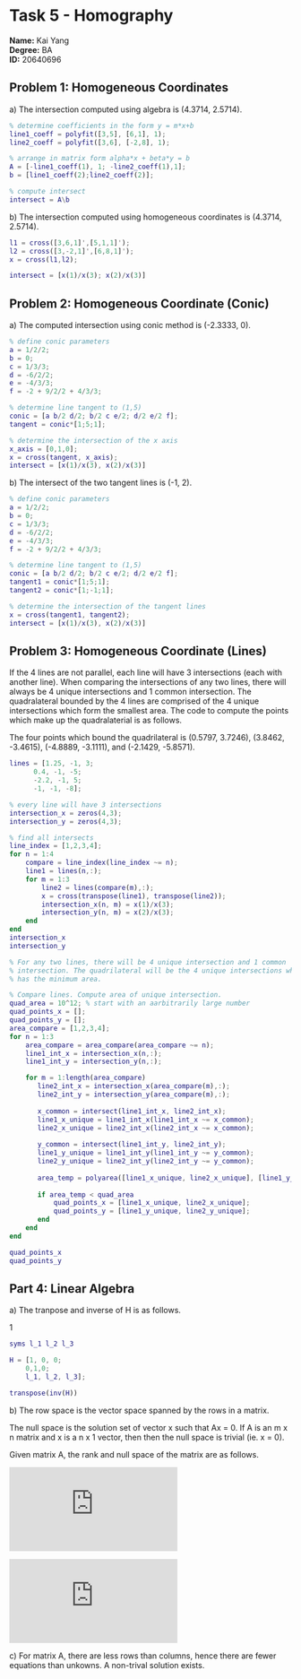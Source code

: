 # Task 5 - Homography

**Name:** Kai Yang  
**Degree:** BA  
**ID:** 20640696  

## Problem 1: Homogeneous Coordinates

a) The intersection computed using algebra is (4.3714, 2.5714).  

```matlab
% determine coefficients in the form y = m*x+b
line1_coeff = polyfit([3,5], [6,1], 1);
line2_coeff = polyfit([3,6], [-2,8], 1);

% arrange in matrix form alpha*x + beta*y = b
A = [-line1_coeff(1), 1; -line2_coeff(1),1];
b = [line1_coeff(2);line2_coeff(2)];

% compute intersect
intersect = A\b
```

b) The intersection computed using homogeneous coordinates is (4.3714, 2.5714).  

```matlab
l1 = cross([3,6,1]',[5,1,1]');
l2 = cross([3,-2,1]',[6,8,1]');
x = cross(l1,l2);

intersect = [x(1)/x(3); x(2)/x(3)]
```
## Problem 2: Homogeneous Coordinate (Conic)

a) The computed intersection using conic method is (-2.3333, 0).  

```matlab
% define conic parameters
a = 1/2/2;
b = 0;
c = 1/3/3;
d = -6/2/2;
e = -4/3/3;
f = -2 + 9/2/2 + 4/3/3;

% determine line tangent to (1,5)
conic = [a b/2 d/2; b/2 c e/2; d/2 e/2 f];
tangent = conic*[1;5;1];

% determine the intersection of the x axis
x_axis = [0,1,0];
x = cross(tangent, x_axis);
intersect = [x(1)/x(3), x(2)/x(3)]
```

b) The intersect of the two tangent lines is (-1, 2).  

```matlab
% define conic parameters
a = 1/2/2;
b = 0;
c = 1/3/3;
d = -6/2/2;
e = -4/3/3;
f = -2 + 9/2/2 + 4/3/3;

% determine line tangent to (1,5)
conic = [a b/2 d/2; b/2 c e/2; d/2 e/2 f];
tangent1 = conic*[1;5;1];
tangent2 = conic*[1;-1;1];

% determine the intersection of the tangent lines
x = cross(tangent1, tangent2);
intersect = [x(1)/x(3), x(2)/x(3)]
```

## Problem 3: Homogeneous Coordinate (Lines)

If the 4 lines are not parallel, each line will have 3 intersections (each with another line). When comparing the intersections of any two lines, there will always be 4 unique intersections and 1 common intersection. The quadralateral bounded by the 4 lines are comprised of the 4 unique intersections which form the smallest area. The code to compute the points which make up the quadralaterial is as follows.  

The four points which bound the quadrilateral is (0.5797, 3.7246), (3.8462, -3.4615), (-4.8889, -3.1111), and (-2.1429, -5.8571).  

```matlab
lines = [1.25, -1, 3;
      0.4, -1, -5;
      -2.2, -1, 5;
      -1, -1, -8];

% every line will have 3 intersections
intersection_x = zeros(4,3);
intersection_y = zeros(4,3);

% find all intersects
line_index = [1,2,3,4];
for n = 1:4
    compare = line_index(line_index ~= n);
    line1 = lines(n,:);
    for m = 1:3
        line2 = lines(compare(m),:);
        x = cross(transpose(line1), transpose(line2));
        intersection_x(n, m) = x(1)/x(3);
        intersection_y(n, m) = x(2)/x(3);
    end
end
intersection_x
intersection_y

% For any two lines, there will be 4 unique intersection and 1 common
% intersection. The quadrilateral will be the 4 unique intersections which
% has the minimum area.

% Compare lines. Compute area of unique intersection.
quad_area = 10^12; % start with an aarbitrarily large number
quad_points_x = [];
quad_points_y = [];
area_compare = [1,2,3,4];
for n = 1:3
    area_compare = area_compare(area_compare ~= n);
    line1_int_x = intersection_x(n,:);
    line1_int_y = intersection_y(n,:);

    for m = 1:length(area_compare)
       line2_int_x = intersection_x(area_compare(m),:); 
       line2_int_y = intersection_y(area_compare(m),:); 
       
       x_common = intersect(line1_int_x, line2_int_x);
       line1_x_unique = line1_int_x(line1_int_x ~= x_common);
       line2_x_unique = line2_int_x(line2_int_x ~= x_common);
       
       y_common = intersect(line1_int_y, line2_int_y);
       line1_y_unique = line1_int_y(line1_int_y ~= y_common);
       line2_y_unique = line2_int_y(line2_int_y ~= y_common);
       
       area_temp = polyarea([line1_x_unique, line2_x_unique], [line1_y_unique, line2_y_unique]);
       
       if area_temp < quad_area
           quad_points_x = [line1_x_unique, line2_x_unique];
           quad_points_y = [line1_y_unique, line2_y_unique];
       end
    end
end

quad_points_x
quad_points_y
```
## Part 4: Linear Algebra

a) The tranpose and inverse of H is as follows.  

1[](https://latex.codecogs.com/gif.latex?%5Clarge%20H%5E%7B-1%5E%7BT%7D%7D%20%3D%20%5Cbegin%7Bbmatrix%7D%201%20%26%200%26%20-%5Cfrac%7Bl_%7B1%7D%7D%7Bl_%7B3%7D%7D%5C%5C%200%20%26%201%26%20-%5Cfrac%7Bl_%7B2%7D%7D%7Bl_%7B3%7D%7D%5C%5C%200%20%26%200%26%20-%5Cfrac%7B1%7D%7Bl_%7B3%7D%7D%20%5Cend%7Bbmatrix%7D)  

```matlab
syms l_1 l_2 l_3

H = [1, 0, 0;
    0,1,0;
    l_1, l_2, l_3];

transpose(inv(H))
```

b) The row space is the vector space spanned by the rows in a matrix.  

The null space is the solution set of vector x such that Ax = 0. If A is an m x n matrix and x is a n x 1 vector, then then the null space is trivial (ie. x = 0).  

Given matrix A, the rank and null space of the matrix are as follows.  

![](https://latex.codecogs.com/gif.latex?%5Clarge%20rank%28A%29%20%3D%203)  

![](https://latex.codecogs.com/gif.latex?null%28A%29%20%3D%20%5Cbegin%7Bbmatrix%7D%20-0.5350%20%26-0.4275%20%5C%5C%20-0.0324%20%26-0.6341%20%5C%5C%200.7961%20%26-0.1001%20%5C%5C%20-0.2091%20%26%200.3131%20%5C%5C%20-0.1878%20%26%200.5542%20%5Cend%7Bbmatrix%7D)  

c) For matrix A, there are less rows than columns, hence there are fewer equations than unkowns. A non-trival solution exists. 
